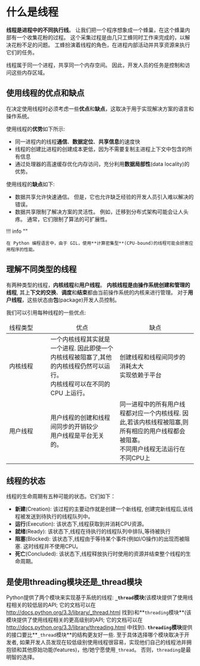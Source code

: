 # 什么是线程

**线程是进程中的不同执行线**。 让我们把一个程序想象成一个蜂巢，在这个蜂巢内部有一个收集花粉的过程。 这个采集过程是由几只工蜂同时工作来完成的，以解决花粉不足的问题。 工蜂扮演着线程的角色，在进程内部活动并共享资源来执行它们的任务。

线程属于同一个进程，共享同一个内存空间。 因此，开发人员的任务是控制和访问这些内存区域。

## 使用线程的优点和缺点

在决定使用线程时必须考虑一些**优点**和**缺点**，这取决于用于实现解决方案的语言和操作系统。

使用线程的**优势**如下所示:

- 同一进程内的线程**通信**、**数据定位**、**共享信息**的速度快
- 线程的创建比进程的创建成本更低，因为不需要复制主进程上下文中包含的所有信息
- 通过处理器的高速缓存优化内存访问，充分利用**数据局部性**(data locality)的优势。

使用线程的**缺点**如下:

- 数据共享允许快速通信。 但是，它也允许缺乏经验的开发人员引入难以解决的错误。
- 数据共享限制了解决方案的灵活性。 例如，迁移到分布式架构可能会让人头疼。 通常，它们限制了算法的可扩展性。

!!! info ""

    在 Python 编程语言中，由于 GIL，使用**计算密集型**(CPU-bound)的线程可能会损害应用程序的性能。

## 理解不同类型的线程

有两种类型的线程，**内核线程**和**用户线程**。 **内核线程是由操作系统创建和管理的线程**, 其上**下文的交换**、**调度**和**结束**都由当前操作系统的内核来进行管理。 对于**用户线程**，这些状态由**包**(package)开发人员控制。

我们可以引用每种线程的一些优点:

<table>
<thead>
    <tr>
        <td style="width:95px;">线程类型</td>
        <td style="text-align:center;">优点</td>
        <td style="text-align:center;">缺点</td>
    </tr>
</thead>
<tbody>
    <tr>
        <td style="vertical-align:middle;">内核线程</td>
        <td style="vertical-align:middle;">
            一个内核线程其实就是一个进程. 因此即使一个内核线程被阻塞了,其他的内核线程仍然可以运行。<br/>
            内核线程可以在不同的 CPU 上运行。
        </td>
        <td style="vertical-align:middle;">
            创建线程和线程间同步的消耗太大<br/>
            实现依赖于平台
        </td>
    </tr>
    <tr>
        <td style="vertical-align:middle;">用户线程</td>
        <td style="vertical-align:middle;">
            用户线程的创建和线程间同步的开销较少<br/>
            用户线程是平台无关的。
        </td>
        <td style="vertical-align:middle;">
            同一进程中的所有用户线程都对应一个内核线程. 因此,若该内核线程被阻塞,则所有相应的用户线程都会被阻塞。<br/>
            不同用户线程无法运行在不同CPU上
        </td>
    </tr>
</tbody>
</table>

## 线程的状态

线程的生命周期有五种可能的状态。它们如下：

- **新建**(Creation): 该过程的主要动作就是创建一个新线程, 创建完新线程后,该线程被发送到待执行的线程队列中。
- **运行**(Execution): 该状态下,线程获取到并消耗CPU资源。
- **就绪**(Ready): 该状态下,线程在待执行的线程队列中排队,等待被执行
- **阻塞**(Blocked): 该状态下,线程由于等待某个事件(例如I/O操作)的出现而被阻塞. 这时线程并不使用CPU。
- **死亡**(Concluded): 该状态下,线程释放执行时使用的资源并结束整个线程的生命周期。

## 是使用threading模块还是_thread模块

Python提供了两个模块来实现基于系统的线程: **`_thread`模块**(该模块提供了使用线程相关的较低层的API; 它的文档可以在<http://docs.python.org/3.3/library/_thread.html> 找到)和**`threading`模块**(该模块提供了使用线程相关的更高级别的API; 它的文档可以在 <http://docs.python.org/3.3/library/threading.html> 中找到). **`threading`模块**提供的接口要比**`_thread`模块**的结构更友好一些. 至于具体选择哪个模块取决于开发者, 如果开发人员发现在较低级别使用线程很容易，实现他们自己的线程池并拥抱锁和其他原始功能(features)，他/她宁愿使用`_thread`。 否则，`threading`是最明智的选择。
